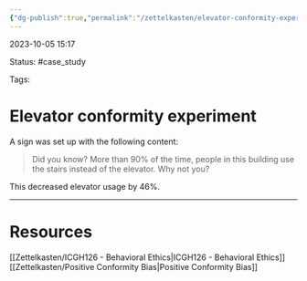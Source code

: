 ```yaml
---
{"dg-publish":true,"permalink":"/zettelkasten/elevator-conformity-experiment/"}
---
```


2023-10-05 15:17

Status: #case_study

Tags:
# Elevator conformity experiment

A sign was set up with the following content:

> Did you know? More than 90% of the time, people in this building use the stairs instead of the elevator. Why not you?

This decreased elevator usage by 46%.

---
# Resources
[[Zettelkasten/ICGH126 - Behavioral Ethics\|ICGH126 - Behavioral Ethics]]
[[Zettelkasten/Positive Conformity Bias\|Positive Conformity Bias]]